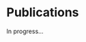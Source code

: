 # Publications

In progress...


<script setup>
import ExampleLineChart from "./components/ExampleLineChart.vue";
import BaseChart from "./components/BaseChart.vue";
</script>




<BaseChart/>